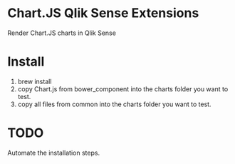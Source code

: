 # Chart.JS Qlik Sense Extensions #
Render Chart.JS charts in Qlik Sense

# Install #
1) brew install
2) copy Chart.js from bower_component into the charts folder you want to test.
3) copy all files from common into the charts folder you want to test.

# TODO #
Automate the installation steps.
